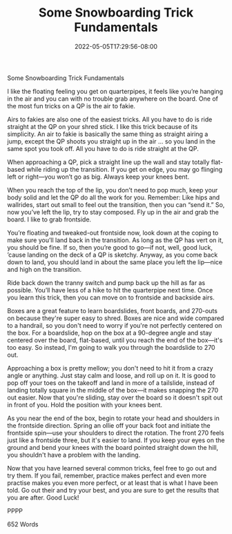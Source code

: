 ﻿---
title: "Some Snowboarding Trick Fundamentals"
date: 2022-05-05T17:29:56-08:00
description: "Text Tips for Web Success"
featured_image: "/images/Text.jpg"
tags: ["Text"]
---

Some Snowboarding Trick Fundamentals

I like the floating feeling you get on quarterpipes, it feels like you’re hanging in the air and you can with no trouble grab anywhere on the board. One of the most fun tricks on a QP is the air to fakie.

Airs to fakies are also one of the easiest tricks. All you have to do is ride straight at the QP on your shred stick. I like this trick because of its simplicity. An air to fakie is basically the same thing as straight airing a jump, except the QP shoots you straight up in the air … so you land in the same spot you took off. All you have to do is ride straight at the QP.

When approaching a QP, pick a straight line up the wall and stay totally flat-based while riding up the transition. If you get on edge, you may go flinging left or right—you won’t go as big. Always keep your knees bent.

When you reach the top of the lip, you don’t need to pop much, keep your body solid and let the QP do all the work for you. Remember: Like hips and wallrides, start out small to feel out the transition, then you can “send it.”  So, now you’ve left the lip, try to stay composed. Fly up in the air and grab the board. I like to grab frontside.

You’re floating and tweaked-out frontside now, look down at the coping to make sure you’ll land back in the transition. As long as the QP has vert on it, you should be fine. If so, then you’re good to go—if not, well, good luck, ’cause landing on the deck of a QP is sketchy.  Anyway, as you come back down to land, you should land in about the same place you left the lip—nice and high on the transition.

Ride back down the tranny switch and pump back up the hill as far as possible. You’ll have less of a hike to hit the quarterpipe next time.  Once you learn this trick, then you can move on to frontside and backside airs.

Boxes are a great feature to learn boardslides, front boards, and 270-outs on because they're super easy to shred. Boxes are nice and wide compared to a handrail, so you don't need to worry if you're not perfectly centered on the box. For a boardslide, hop on the box at a 90-degree angle and stay centered over the board, flat-based, until you reach the end of the box—it's too easy. So instead, I'm going to walk you through the boardslide to 270 out.

Approaching a box is pretty mellow; you don't need to hit it from a crazy angle or anything. Just stay calm and loose, and roll up on it.  It is good to pop off your toes on the takeoff and land in more of a tailslide, instead of landing totally square in the middle of the box—it makes snapping the 270 out easier.  Now that you're sliding, stay over the board so it doesn't spit out in front of you. Hold the position with your knees bent.

As you near the end of the box, begin to rotate your head and shoulders in the frontside direction.  Spring an ollie off your back foot and initiate the frontside spin—use your shoulders to direct the rotation. The front 270 feels just like a frontside three, but it's easier to land.  If you keep your eyes on the ground and bend your knees with the board pointed straight down the hill, you shouldn't have a problem with the landing.

Now that you have learned several common tricks, feel free to go out and try them. If you fail, remember, practice makes perfect and even more practise makes you even more perfect, or at least that is what I have been told. Go out their and try your best, and you are sure to get the results that you are after. Good Luck!

PPPP

652 Words

